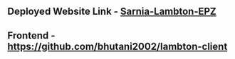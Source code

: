 ## Deployed Website Link - [Sarnia-Lambton-EPZ](https://lambton.up.railway.app/)

## Frontend - https://github.com/bhutani2002/lambton-client
